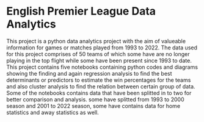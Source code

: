 # English Premier League Data Analytics
This project is a python data analytics project with the aim of valueable information for games or matches played from 1993 to 2022. 
The data used for this project comprises of 50 teams of which some have are no longer playing in the top flight while some have been present since 1993 to date. 
This project contains five notebooks containing python codes and diagrams showing the finding and again regression analysis to find the best determinants or predictors to estimate the win percentages for the teams and also cluster analysis to find the relation between certain group of data.
Some of the notebooks contains data that have been splitted in to two for better comparison and analysis. some have splitted from 1993 to 2000 season and 2001 to 2022 season, some have contains data for home statistics and away statistics as well. 
